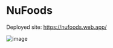 # NuFoods

Deployed site: https://nufoods.web.app/

![image](https://user-images.githubusercontent.com/93007802/176020638-8c3ae149-0cf7-4757-b3f2-d55cf508a565.png)
